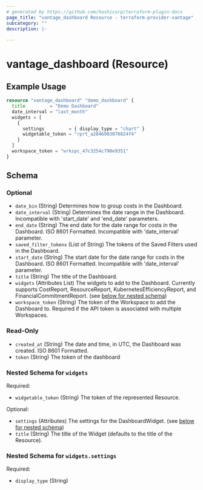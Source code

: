 ```yaml
---
# generated by https://github.com/hashicorp/terraform-plugin-docs
page_title: "vantage_dashboard Resource - terraform-provider-vantage"
subcategory: ""
description: |-
  
---
```


# vantage_dashboard (Resource)



## Example Usage

```terraform
resource "vantage_dashboard" "demo_dashboard" {
  title         = "Demo Dashboard"
  date_interval = "last_month"
  widgets = [
    {
      settings         = { display_type = "chart" }
      widgetable_token = "rprt_a2846903070824f4"
    }
  ]
  workspace_token = "wrkspc_47c3254c790e9351"
}
```

<!-- schema generated by tfplugindocs -->
## Schema

### Optional

- `date_bin` (String) Determines how to group costs in the Dashboard.
- `date_interval` (String) Determines the date range in the Dashboard. Incompatible with 'start_date' and 'end_date' parameters.
- `end_date` (String) The end date for the date range for costs in the Dashboard. ISO 8601 Formatted. Incompatible with 'date_interval' parameter.
- `saved_filter_tokens` (List of String) The tokens of the Saved Filters used in the Dashboard.
- `start_date` (String) The start date for the date range for costs in the Dashboard. ISO 8601 Formatted. Incompatible with 'date_interval' parameter.
- `title` (String) The title of the Dashboard.
- `widgets` (Attributes List) The widgets to add to the Dashboard. Currently supports CostReport, ResourceReport, KubernetesEfficiencyReport, and FinancialCommitmentReport. (see [below for nested schema](#nestedatt--widgets))
- `workspace_token` (String) The token of the Workspace to add the Dashboard to. Required if the API token is associated with multiple Workspaces.

### Read-Only

- `created_at` (String) The date and time, in UTC, the Dashboard was created. ISO 8601 Formatted.
- `token` (String) The token of the dashboard

<a id="nestedatt--widgets"></a>
### Nested Schema for `widgets`

Required:

- `widgetable_token` (String) The token of the represented Resource.

Optional:

- `settings` (Attributes) The settings for the DashboardWidget. (see [below for nested schema](#nestedatt--widgets--settings))
- `title` (String) The title of the Widget (defaults to the title of the Resource).

<a id="nestedatt--widgets--settings"></a>
### Nested Schema for `widgets.settings`

Required:

- `display_type` (String)


